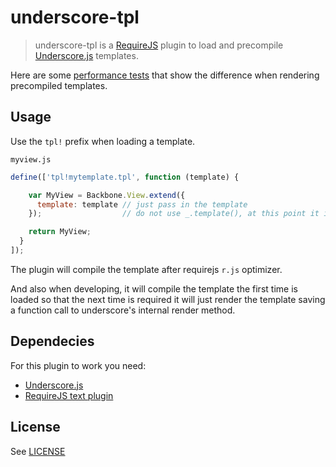 # underscore-tpl

> underscore-tpl is a [RequireJS](http://requirejs.org) plugin to load and precompile [Underscore.js](http://underscorejs.org) templates.

Here are some [performance tests](http://jsperf.com/underscore-templates-precompiled-performance) that show the
difference when rendering precompiled templates.

## Usage

Use the `tpl!` prefix when loading a template.

`myview.js`

```javascript
define(['tpl!mytemplate.tpl', function (template) {

    var MyView = Backbone.View.extend({
      template: template // just pass in the template
    });                  // do not use _.template(), at this point it is already compiled

    return MyView;
  }
]);
```

The plugin will compile the template after requirejs `r.js` optimizer.

And also when developing, it will compile the template the first time is loaded so that the next
time is required it will just render the template saving a function call to underscore's internal render method.

## Dependecies

For this plugin to work you need:
- [Underscore.js](http://underscorejs.org)
- [RequireJS text plugin](https://github.com/requirejs/text)

## License
See [LICENSE](https://raw.github.com/dciccale/requirejs-underscore-tpl/master/LICENSE-MIT)
